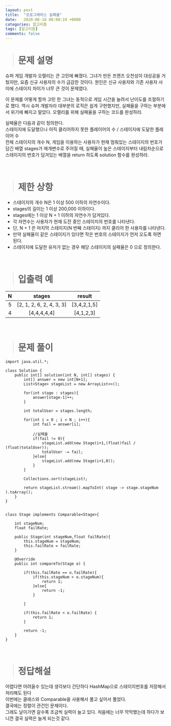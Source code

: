 ```yaml
---
layout: post
title:  "프로그래머스 실패율"
date:   2020-06-16 08:00:24 +0800
categories: 알고리즘
tags: [알고리즘]
comments: false
---
```


># 문제 설명

슈퍼 게임 개발자 오렐리는 큰 고민에 빠졌다. 그녀가 만든 프랜즈 오천성이 대성공을 거뒀지만, 요즘 신규 사용자의 수가 급감한 것이다. 원인은 신규 사용자와 기존 사용자 사이에 스테이지 차이가 너무 큰 것이 문제였다.  

이 문제를 어떻게 할까 고민 한 그녀는 동적으로 게임 시간을 늘려서 난이도를 조절하기로 했다. 역시 슈퍼 개발자라 대부분의 로직은 쉽게 구현했지만, 실패율을 구하는 부분에서 위기에 빠지고 말았다. 오렐리를 위해 실패율을 구하는 코드를 완성하라.  

실패율은 다음과 같이 정의한다.  
스테이지에 도달했으나 아직 클리어하지 못한 플레이어의 수 / 스테이지에 도달한 플레이어 수  
전체 스테이지의 개수 N, 게임을 이용하는 사용자가 현재 멈춰있는 스테이지의 번호가 담긴 배열 stages가 매개변수로 주어질 때, 실패율이 높은 스테이지부터 내림차순으로 스테이지의 번호가 담겨있는 배열을 return 하도록 solution 함수를 완성하라.  

<br />

># 제한 상항

- 스테이지의 개수 N은 1 이상 500 이하의 자연수이다.
- stages의 길이는 1 이상 200,000 이하이다.
- stages에는 1 이상 N + 1 이하의 자연수가 담겨있다.
- 각 자연수는 사용자가 현재 도전 중인 스테이지의 번호를 나타낸다.
- 단, N + 1 은 마지막 스테이지(N 번째 스테이지) 까지 클리어 한 사용자를 나타낸다.
- 만약 실패율이 같은 스테이지가 있다면 작은 번호의 스테이지가 먼저 오도록 하면 된다.
- 스테이지에 도달한 유저가 없는 경우 해당 스테이지의 실패율은 0 으로 정의한다.

<br />

># 입출력 예

| N | stages | result |
|:---:|:---:|:---:|
| 5 | [2, 1, 2, 6, 2, 4, 3, 3] | [3,4,2,1,5] |
| 4 | [4,4,4,4,4] | [4,1,2,3] |

<br />

># 문제 풀이

```
import java.util.*;

class Solution {
    public int[] solution(int N, int[] stages) {
        int[] answer = new int[N+1];
        List<Stage> stageList = new ArrayList<>();
        
        for(int stage : stages){
            answer[stage-1]++;
        }
        
        int totalUser = stages.length;
        
        for(int i = 0 ; i < N ; i++){
            int fail = answer[i];

            //실패율
            if(fail != 0){
                stageList.add(new Stage(i+1,(float)fail /  (float)totalUser));
                totalUser -= fail;
            }else{
                stageList.add(new Stage(i+1,0));
            }
        }

        Collections.sort(stageList);

        return stageList.stream().mapToInt( stage -> stage.stageNum ).toArray();
    }
}


class Stage implements Comparable<Stage>{

    int stageNum;
    float failRate;

    public Stage(int stageNum,float failRate){
        this.stageNum = stageNum;
        this.failRate = failRate;
    }

    @Override
    public int compareTo(Stage o) {

        if(this.failRate == o.failRate){
            if(this.stageNum > o.stageNum){
                return 1;
            }else{
                return -1;
            }

        }

        if(this.failRate < o.failRate) {
            return 1; 
        }

        return -1;
    }
}

```


<br />

># 정답해설

어렵다면 어려울수 있는데 생각보다 간단하다 HashMap으로 스테이지번호를 저장해서 처리해도 된다  
이번에는 클래스와 Comparable을 사용해서 풀고 싶어서 풀었다.  
결국에는 정렬이 관건인 문제이다.  
그래도 날이가면 갈수록 조금씩 실력이 늘고 있다. 처음에는 너무 막막했는데 하다가 보니깐 결국 실력은 늘게 되는것 같다.  


